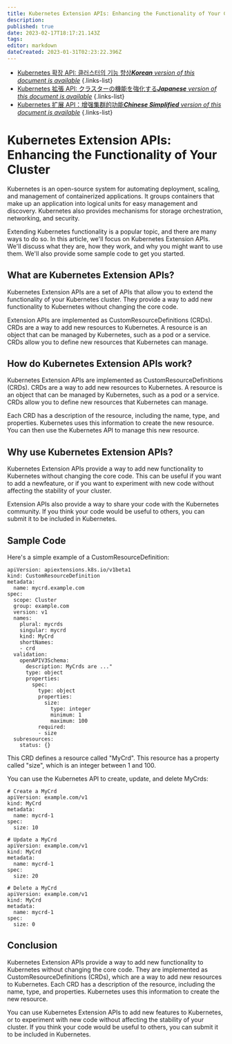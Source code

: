 ```yaml
---
title: Kubernetes Extension APIs: Enhancing the Functionality of Your Cluster
description: 
published: true
date: 2023-02-17T18:17:21.143Z
tags: 
editor: markdown
dateCreated: 2023-01-31T02:23:22.396Z
---
```


- [Kubernetes 확장 API: 클러스터의 기능 향상***Korean** version of this document is available*](/ko/Knowledge-base/Kubernetes/kubernetes-extension-apis-enhancing-the-functionality-of-your-cluster)
{.links-list}
- [Kubernetes 拡張 API: クラスターの機能を強化する***Japanese** version of this document is available*](/ja/Knowledge-base/Kubernetes/kubernetes-extension-apis-enhancing-the-functionality-of-your-cluster)
{.links-list}
- [Kubernetes 扩展 API：增强集群的功能***Chinese Simplified** version of this document is available*](/zh/Knowledge-base/Kubernetes/kubernetes-extension-apis-enhancing-the-functionality-of-your-cluster)
{.links-list}



# Kubernetes Extension APIs: Enhancing the Functionality of Your Cluster

Kubernetes is an open-source system for automating deployment, scaling, and management of containerized applications. It groups containers that make up an application into logical units for easy management and discovery. Kubernetes also provides mechanisms for storage orchestration, networking, and security.

Extending Kubernetes functionality is a popular topic, and there are many ways to do so. In this article, we'll focus on Kubernetes Extension APIs. We'll discuss what they are, how they work, and why you might want to use them. We'll also provide some sample code to get you started.

## What are Kubernetes Extension APIs?

Kubernetes Extension APIs are a set of APIs that allow you to extend the functionality of your Kubernetes cluster. They provide a way to add new functionality to Kubernetes without changing the core code.

Extension APIs are implemented as CustomResourceDefinitions (CRDs). CRDs are a way to add new resources to Kubernetes. A resource is an object that can be managed by Kubernetes, such as a pod or a service. CRDs allow you to define new resources that Kubernetes can manage.

## How do Kubernetes Extension APIs work?

Kubernetes Extension APIs are implemented as CustomResourceDefinitions (CRDs). CRDs are a way to add new resources to Kubernetes. A resource is an object that can be managed by Kubernetes, such as a pod or a service. CRDs allow you to define new resources that Kubernetes can manage.

Each CRD has a description of the resource, including the name, type, and properties. Kubernetes uses this information to create the new resource. You can then use the Kubernetes API to manage this new resource.

## Why use Kubernetes Extension APIs?

Kubernetes Extension APIs provide a way to add new functionality to Kubernetes without changing the core code. This can be useful if you want to add a newfeature, or if you want to experiment with new code without affecting the stability of your cluster.

Extension APIs also provide a way to share your code with the Kubernetes community. If you think your code would be useful to others, you can submit it to be included in Kubernetes.

## Sample Code

Here's a simple example of a CustomResourceDefinition:

```
apiVersion: apiextensions.k8s.io/v1beta1
kind: CustomResourceDefinition
metadata:
  name: mycrd.example.com
spec:
  scope: Cluster
  group: example.com
  version: v1
  names:
    plural: mycrds
    singular: mycrd
    kind: MyCrd
    shortNames:
    - crd
  validation:
    openAPIV3Schema:
      description: MyCrds are ..."
      type: object
      properties:
        spec:
          type: object
          properties:
            size:
              type: integer
              minimum: 1
              maximum: 100
          required:
          - size
  subresources:
    status: {}
```

This CRD defines a resource called "MyCrd". This resource has a property called "size", which is an integer between 1 and 100.

You can use the Kubernetes API to create, update, and delete MyCrds:

```
# Create a MyCrd
apiVersion: example.com/v1
kind: MyCrd
metadata:
  name: mycrd-1
spec:
  size: 10

# Update a MyCrd
apiVersion: example.com/v1
kind: MyCrd
metadata:
  name: mycrd-1
spec:
  size: 20

# Delete a MyCrd
apiVersion: example.com/v1
kind: MyCrd
metadata:
  name: mycrd-1
spec:
  size: 0
```

## Conclusion

Kubernetes Extension APIs provide a way to add new functionality to Kubernetes without changing the core code. They are implemented as CustomResourceDefinitions (CRDs), which are a way to add new resources to Kubernetes. Each CRD has a description of the resource, including the name, type, and properties. Kubernetes uses this information to create the new resource.

You can use Kubernetes Extension APIs to add new features to Kubernetes, or to experiment with new code without affecting the stability of your cluster. If you think your code would be useful to others, you can submit it to be included in Kubernetes.